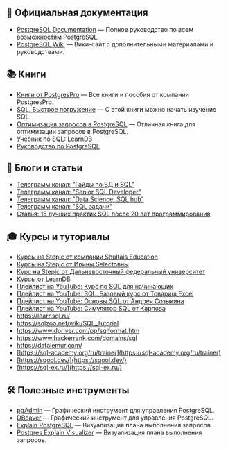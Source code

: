 
## 📖 Официальная документация
- [PostgreSQL Documentation](https://postgrespro.ru/docs/) — Полное руководство по всем возможностям PostgreSQL.
- [PostgreSQL Wiki](https://wiki.postgresql.org/wiki/Main_Page/ru) — Вики-сайт с дополнительными материалами и руководствами.

## 📚 Книги
- [Книги от PostgresPro](https://postgrespro.ru/education/books) — Все книги и пособия от компании PostgresPro.
- [SQL. Быстрое погружение](https://www.ozon.ru/product/sql-bystroe-pogruzhenie-pdf-epub-shilds-uolter-elektronnaya-kniga-936108809/?at=57tw19Z5QcnYyJJT6WY7z7T8L1Voos5EPPOwfQBJnql) — С этой книги можно начать изучение SQL.
- [Оптимизация запросов в PostgreSQL](https://www.ozon.ru/product/optimizatsiya-zaprosov-v-postgresql-dombrovskaya-g-r-novikov-boris-1798385340/?at=LZtl29RypIMVl154um2xpKACKMnjo6IqO3DmwTQrEPgG) — Отличная книга для оптимизации запросов в PostgreSQL.
- [Учебник по SQL: LearnDB](https://learndb.ru/articles)
- [Руководство по PostgreSQL](https://metanit.com/sql/postgresql/)

## 📝 Блоги и статьи
- [Телеграмм канал: "Гайды по БД и SQL"](https://t.me/learn_bd_sql)
- [Телеграмм канал: "Senior SQL Developer"](https://t.me/seniorsql)
- [Телеграмм канал: "Data Science. SQL hub"](https://t.me/sqlhub)
- [Телеграмм канал: "SQL задачи"](https://t.me/sqlquestions)
- [Статья: 15 лучших практик SQL после 20 лет программирования](https://proglib.io/p/15-luchshih-praktik-sql-posle-20-let-programmirovaniya-2022-11-28)

## 🎓 Курсы и туториалы
- [Курсы на Stepic от компании Shultais Education](https://stepik.org/users/ShultaisEducation/teach)
- [Курсы на Stepic от Ирины Selectовны](https://stepik.org/users/602213247/teach)
- [Курс на Stepic от Дальневосточный федеральный университет](https://stepik.org/course/63054/info)
- [Курсы от LearnDB](https://learndb.ru/courses)
- [Плейлист на YouTube: Курс по SQL для начинающих](https://youtube.com/playlist?list=PLBheEHDcG7-k1Y_Uy04Dj2ylWhcfSfqoF&si=FV9rNcux6nA09MAR)
- [Плейлист на YouTube: SQL. Базовый курс от Товарищ Excel](https://youtube.com/playlist?list=PLdHSST5L9mqaE3d8RlkqamRV6mpLcetoh&si=rb7Xf4g8-H9j9z_L)
- [Плейлист на YouTube: Основы SQL от Андрея Созыкина](https://youtube.com/playlist?list=PLtPJ9lKvJ4oh5SdmGVusIVDPcELrJ2bsT&si=UMmt0LbXGdZzndN6)
- [Плейлист на YouTube: Симулятор SQL от Карпова](https://youtube.com/playlist?list=PLBRXq5Laddfw0avlAWFPjCPUnh5XjT_D4&si=gbeVfbClkszUdDYg)
- https://learnsql.ru/
- https://sqlzoo.net/wiki/SQL_Tutorial
- https://www.dpriver.com/pp/sqlformat.htm
- https://www.hackerrank.com/domains/sql
- https://datalemur.com/
- [https://sql-academy.org/ru/trainer](https://sql-academy.org/ru/trainer)
- [https://sqool.dev/](https://sqool.dev/)  
- [https://sql-ex.ru/](https://sql-ex.ru/)

## 🛠 Полезные инструменты
- [pgAdmin](https://www.pgadmin.org/) — Графический инструмент для управления PostgreSQL.
- [DBeaver](https://dbeaver.io/download/) — Графический инструмент для управления PostgreSQL.
- [Explain PostgreSQL](https://explain.tensor.ru/) — Визуализация плана выполнения запросов.
- [Postgres Explain Visualizer](https://www.pgexplain.dev/) — Визуализация плана выполнения запросов.